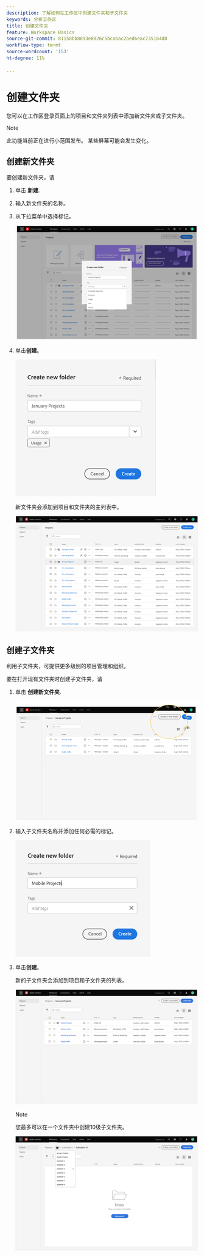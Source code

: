 ```yaml
---
description: 了解如何在工作区中创建文件夹和子文件夹
keywords: 分析工作区
title: 创建文件夹
feature: Workspace Basics
source-git-commit: 81158bb8893e0826c5bcabac2bed6eac735164d8
workflow-type: tm+mt
source-wordcount: '153'
ht-degree: 11%

---
```



# 创建文件夹

您可以在工作区登录页面上的项目和文件夹列表中添加新文件夹或子文件夹。

>[!NOTE]
>
>此功能当前正在进行小范围发布。 某些屏幕可能会发生变化。

## 创建新文件夹

要创建新文件夹，请

1. 单击 **新建**.

1. 输入新文件夹的名称。

1. 从下拉菜单中选择标记。

   ![](/help/analyze/analysis-workspace/build-workspace-project/assets/select-tags.png)

1. 单击&#x200B;**创建**。

   ![](/help/analyze/analysis-workspace/build-workspace-project/assets/create.png)

   新文件夹会添加到项目和文件夹的主列表中。

   ![](/help/analyze/analysis-workspace/build-workspace-project/assets/create-new-listed.png)

## 创建子文件夹

利用子文件夹，可提供更多级别的项目管理和组织。

要在打开现有文件夹时创建子文件夹，请

1. 单击 **创建新文件夹**.

   ![](/help/analyze/analysis-workspace/build-workspace-project/assets/create-subfolder2.png)

1. 输入子文件夹名称并添加任何必需的标记。

   ![](/help/analyze/analysis-workspace/build-workspace-project/assets/create-subfolder-name.png)

1. 单击&#x200B;**创建**。

   新的子文件夹会添加到项目和子文件夹的列表。

   ![](/help/analyze/analysis-workspace/build-workspace-project/assets/create-subfolder-added.png)

   >[!NOTE]
   >
   >您最多可以在一个文件夹中创建10级子文件夹。

   ![](/help/analyze/analysis-workspace/build-workspace-project/assets/create-subfolder-limit.png)
